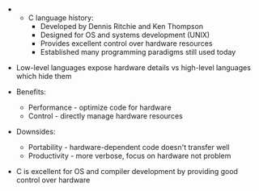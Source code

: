 - - C language history:
    - Developed by Dennis Ritchie and Ken Thompson
    - Designed for OS and systems development (UNIX)
    - Provides excellent control over hardware resources
    - Established many programming paradigms still used today

- Low-level languages expose hardware details vs high-level languages which hide them
- Benefits:
    - Performance - optimize code for hardware
    - Control - directly manage hardware resources
- Downsides:
    - Portability - hardware-dependent code doesn't transfer well
    - Productivity - more verbose, focus on hardware not problem
- C is excellent for OS and compiler development by providing good control over hardware